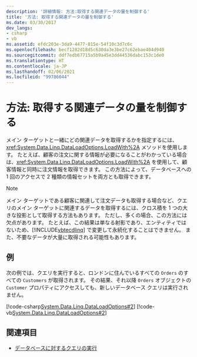 ```yaml
---
description: '詳細情報: 方法:取得する関連データの量を制御する'
title: '方法: 取得する関連データの量を制御する'
ms.date: 03/30/2017
dev_langs:
- csharp
- vb
ms.assetid: efdc203e-3da9-4477-815e-54f10c3d7c6c
ms.openlocfilehash: becf1282d18d5c630da3e3be27c62ebae404d940
ms.sourcegitcommit: ddf7edb67715a5b9a45e3dd44536dabc153c1de0
ms.translationtype: HT
ms.contentlocale: ja-JP
ms.lasthandoff: 02/06/2021
ms.locfileid: "99786044"
---
```

# <a name="how-to-control-how-much-related-data-is-retrieved"></a>方法: 取得する関連データの量を制御する

メイン ターゲットと一緒にどの関連データを取得するかを指定するには、<xref:System.Data.Linq.DataLoadOptions.LoadWith%2A> メソッドを使用します。 たとえば、顧客の注文に関する情報が必要になることがわかっている場合は、<xref:System.Data.Linq.DataLoadOptions.LoadWith%2A> を使用して、顧客情報と同時に注文情報を取得できます。 この方法によって、データベースへの 1 回のアクセスで 2 種類の情報セットを両方とも取得できます。  
  
> [!NOTE]
> メイン ターゲットである顧客に関連して注文データも取得する場合など、クエリのメイン ターゲットに関連するデータを取得するには、クロス積を 1 つの大きな投影として取得する方法もあります。 ただし、多くの場合、この方法には欠点があります。 たとえば、この結果は単なる射影であり、エンティティではないため、[!INCLUDE[vbtecdlinq](../../../../../../includes/vbtecdlinq-md.md)] で変更して永続化することはできません。 また、不要なデータが大量に取得される可能性もあります。  
  
## <a name="example"></a>例  

 次の例では、クエリを実行すると、ロンドンに住んでいるすべての `Orders` のすべての `Customers` が取得されます。 その結果、それ以降 `Orders` オブジェクトの `Customer` プロパティにアクセスしても、新しいデータベース クエリは実行されません。  
  
 [!code-csharp[System.Data.Linq.DataLoadOptions#2](../../../../../../samples/snippets/csharp/VS_Snippets_Data/system.data.linq.dataloadoptions/cs/program.cs#2)]
 [!code-vb[System.Data.Linq.DataLoadOptions#2](../../../../../../samples/snippets/visualbasic/VS_Snippets_Data/system.data.linq.dataloadoptions/vb/module1.vb#2)]  
  
## <a name="see-also"></a>関連項目

- [データベースに対するクエリの実行](querying-the-database.md)
